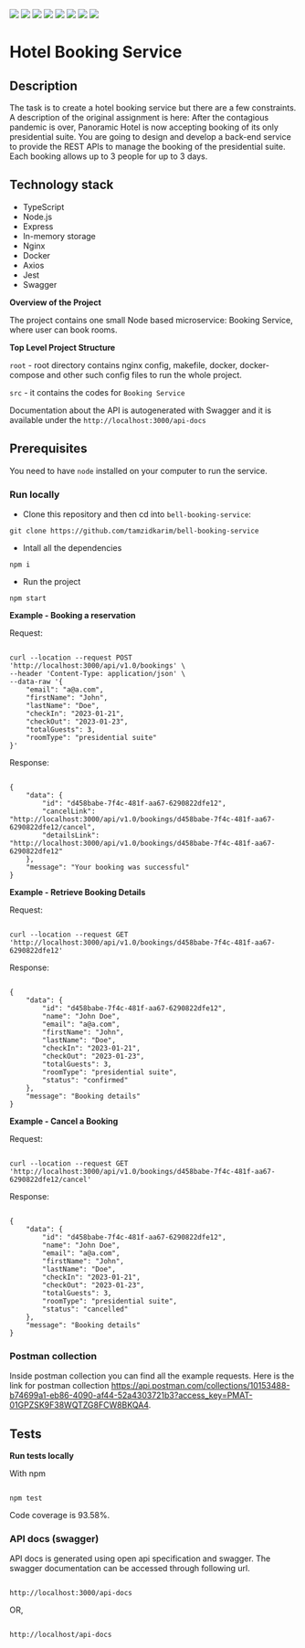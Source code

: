 <img src="https://img.shields.io/badge/Nginx-009639?style=for-the-badge&logo=nginx&logoColor=white" /> <img src="https://img.shields.io/badge/Node.js-339933?style=for-the-badge&logo=nodedotjs&logoColor=white" /> <img src="https://img.shields.io/badge/TypeScript-007ACC?style=for-the-badge&logo=typescript&logoColor=white" /> <img src="https://img.shields.io/badge/eslint-3A33D1?style=for-the-badge&logo=eslint&logoColor=white" /> <img src="https://img.shields.io/badge/prettier-1A2C34?style=for-the-badge&logo=prettier&logoColor=F7BA3E" />
<img src="https://img.shields.io/badge/Docker-2CA5E0?style=for-the-badge&logo=docker&logoColor=white" /> <img src="https://img.shields.io/badge/Jest-C21325?style=for-the-badge&logo=jest&logoColor=white" /> <img src="https://img.shields.io/badge/Swagger-85EA2D?style=for-the-badge&logo=Swagger&logoColor=white" />

# Hotel Booking Service

## Description

The task is to create a hotel booking service but there are a few constraints. A description of the original assignment is here:
After the contagious pandemic is over, Panoramic Hotel is now accepting booking of its only presidential suite. You are going to design and develop a back-end service to provide the REST APIs to manage the booking of the presidential suite. Each booking allows up to 3 people for up to 3 days.

## Technology stack

- TypeScript
- Node.js
- Express
- In-memory storage
- Nginx
- Docker
- Axios
- Jest
- Swagger

**Overview of the Project**

The project contains one small Node based microservice: Booking Service, where user can book rooms.

**Top Level Project Structure**

`root` - root directory contains nginx config, makefile, docker, docker-compose and other such config files to run the whole project.

`src` - it contains the codes for `Booking Service`

Documentation about the API is autogenerated with Swagger and it is available under the `http://localhost:3000/api-docs`

## Prerequisites

You need to have `node` installed on your computer to run the service.

### Run locally

- Clone this repository and then cd into `bell-booking-service`:

```
git clone https://github.com/tamzidkarim/bell-booking-service
```

- Intall all the dependencies

```
npm i
```

- Run the project

```
npm start
```


**Example - Booking a reservation**

Request:

```

curl --location --request POST 'http://localhost:3000/api/v1.0/bookings' \
--header 'Content-Type: application/json' \
--data-raw '{
    "email": "a@a.com",
    "firstName": "John",
    "lastName": "Doe",
    "checkIn": "2023-01-21",
    "checkOut": "2023-01-23",
    "totalGuests": 3,
    "roomType": "presidential suite"
}'

```

Response:

```

{
    "data": {
        "id": "d458babe-7f4c-481f-aa67-6290822dfe12",
        "cancelLink": "http://localhost:3000/api/v1.0/bookings/d458babe-7f4c-481f-aa67-6290822dfe12/cancel",
        "detailsLink": "http://localhost:3000/api/v1.0/bookings/d458babe-7f4c-481f-aa67-6290822dfe12"
    },
    "message": "Your booking was successful"
}

```

**Example - Retrieve Booking Details**

Request:

```

curl --location --request GET 'http://localhost:3000/api/v1.0/bookings/d458babe-7f4c-481f-aa67-6290822dfe12'

```

Response:

```

{
    "data": {
        "id": "d458babe-7f4c-481f-aa67-6290822dfe12",
        "name": "John Doe",
        "email": "a@a.com",
        "firstName": "John",
        "lastName": "Doe",
        "checkIn": "2023-01-21",
        "checkOut": "2023-01-23",
        "totalGuests": 3,
        "roomType": "presidential suite",
        "status": "confirmed"
    },
    "message": "Booking details"
}

```

**Example - Cancel a Booking**

Request:

```

curl --location --request GET 'http://localhost:3000/api/v1.0/bookings/d458babe-7f4c-481f-aa67-6290822dfe12/cancel'

```

Response:

```

{
    "data": {
        "id": "d458babe-7f4c-481f-aa67-6290822dfe12",
        "name": "John Doe",
        "email": "a@a.com",
        "firstName": "John",
        "lastName": "Doe",
        "checkIn": "2023-01-21",
        "checkOut": "2023-01-23",
        "totalGuests": 3,
        "roomType": "presidential suite",
        "status": "cancelled"
    },
    "message": "Booking details"
}

```

### Postman collection

Inside postman collection you can find all the example requests. Here is the link for postman collection https://api.postman.com/collections/10153488-b74699a1-eb86-4090-af44-52a4303721b3?access_key=PMAT-01GPZSK9F38WQTZG8FCW8BKQA4.

## Tests

**Run tests locally**

With npm

```

npm test

```

Code coverage is 93.58%.

### API docs (swagger)

API docs is generated using open api specification and swagger. The swagger documentation can be accessed through following url.

```

http://localhost:3000/api-docs

```

OR,

```

http://localhost/api-docs

```
